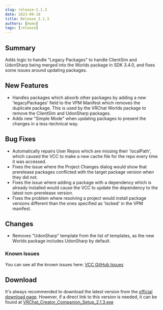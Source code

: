 ```yaml
---
slug: release-2.1.3
date: 2023-09-18
title: Release 2.1.3
authors: [momo]
tags: [release]
---
```

## Summary

Adds logic to handle "Legacy Packages" to handle ClientSim and UdonSharp being merged into the Worlds package in SDK 3.4.0, and fixes some issues around updating packages.

<!--truncate-->

## New Features
* Handles packages which absorb other packages by adding a new 'legacyPackages' field to the VPM Manifest which removes the duplicate package. This is used by the VRChat Worlds package to remove the ClientSim and UdonSharp packages.
* Adds new "Simple Mode" when updating packages to present the changes in a less-technical way.

## Bug Fixes
* Automatically repairs User Repos which are missing their 'localPath', which caused the VCC to make a new cache file for the repo every time it was accessed.
* Fixes the issue where the Project Changes dialog would show that prerelease packages conflicted with the target package version when they did not.
* Fixes the issue where adding a package with a dependency which is already installed would cause the VCC to update the dependency to the latest non-prerelease version.
* Fixes the problem where resolving a project would install package versions different than the ones specified as 'locked' in the VPM manifest.

## Changes
* Removes "UdonSharp" template from the list of templates, as the new Worlds package includes UdonSharp by default.

### Known Issues
You can see all the known issues here: [VCC GitHub Issues](https://github.com/vrchat-community/creator-companion/labels/vcc-web)

## Download

It's always recommended to download the latest version from the [official download page](https://vrchat.com/home/download).
However, if a direct link to this version is needed, it can be found at [VRChat_Creator_Companion_Setup_2.1.3.exe](https://vrcpm.vrchat.cloud/vcc/Builds/2.1.3/VRChat_CreatorCompanion_Setup_2.1.3.exe)
